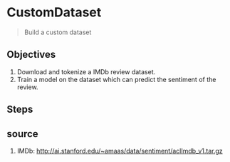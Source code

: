 # CustomDataset
> Build a custom dataset

## Objectives
1. Download and tokenize a IMDb review dataset.
2. Train a model on the dataset which can predict the 
sentiment of the review.

## Steps



## source
1. IMDb: http://ai.stanford.edu/~amaas/data/sentiment/aclImdb_v1.tar.gz
